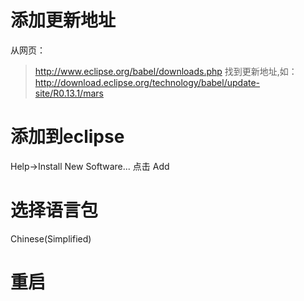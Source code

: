 # 添加更新地址
从网页：
> http://www.eclipse.org/babel/downloads.php
找到更新地址,如：
> http://download.eclipse.org/technology/babel/update-site/R0.13.1/mars
# 添加到eclipse
Help->Install New Software... 点击 Add

# 选择语言包

Chinese(Simplified)

# 重启
